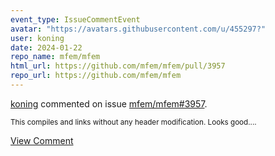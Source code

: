 ```yaml
---
event_type: IssueCommentEvent
avatar: "https://avatars.githubusercontent.com/u/455297?"
user: koning
date: 2024-01-22
repo_name: mfem/mfem
html_url: https://github.com/mfem/mfem/pull/3957
repo_url: https://github.com/mfem/mfem
---
```


<a href='https://github.com/koning' target='_blank'>koning</a> commented on issue <a href='https://github.com/mfem/mfem/pull/3957' target='_blank'>mfem/mfem#3957</a>.

<small>This compiles and links without any header modification. Looks good....</small>

<a href='https://github.com/mfem/mfem/pull/3957' target='_blank'>View Comment</a>